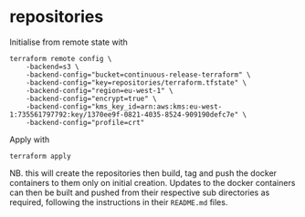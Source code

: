 # repositories

Initialise from remote state with

```
terraform remote config \
    -backend=s3 \
    -backend-config="bucket=continuous-release-terraform" \
    -backend-config="key=repositories/terraform.tfstate" \
    -backend-config="region=eu-west-1" \
    -backend-config="encrypt=true" \
    -backend-config="kms_key_id=arn:aws:kms:eu-west-1:735561797792:key/1370ee9f-0821-4035-8524-909190defc7e" \
    -backend-config="profile=crt"
```

Apply with

```
terraform apply
```

NB. this will create the repositories then build, tag and push the docker containers to them only on initial creation. Updates to the docker containers can then be built and pushed from their respective sub directories as required, following the instructions in their `README.md` files.
